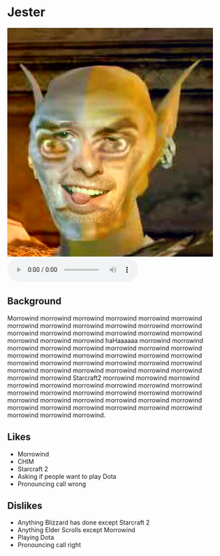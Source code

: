 # Jester

<img src="jesterChim.png" alt="jesterChim">

<div class="audio">
   <audio controls autoplay>
      <source src="morrowindAlternate.mp3" type="audio/mp3"/>
   </audio>
</div>

## Background

Morrowind morrowind morrowind morrowind morrowind morrowind morrowind morrowind morrowind
morrowind morrowind morrowind morrowind morrowind morrowind morrowind morrowind morrowind
morrowind morrowind morrowind haHaaaaaa morrowind morrowind morrowind morrowind morrowind
morrowind morrowind morrowind morrowind morrowind morrowind morrowind morrowind morrowind
morrowind morrowind morrowind morrowind morrowind morrowind morrowind morrowind morrowind
morrowind morrowind morrowind morrowind morrowind Starcraft2 morrowind morrowind morrowind
morrowind morrowind morrowind morrowind morrowind morrowind morrowind morrowind morrowind
morrowind morrowind morrowind morrowind morrowind morrowind morrowind morrowind morrowind
morrowind morrowind morrowind morrowind morrowind morrowind morrowind morrowind morrowind.

## Likes

- Morrowind
- CHIM
- Starcraft 2
- Asking if people want to play Dota
- Pronouncing call wrong

## Dislikes

- Anything Blizzard has done except Starcraft 2
- Anything Elder Scrolls except Morrowind
- Playing Dota
- Pronouncing call right
